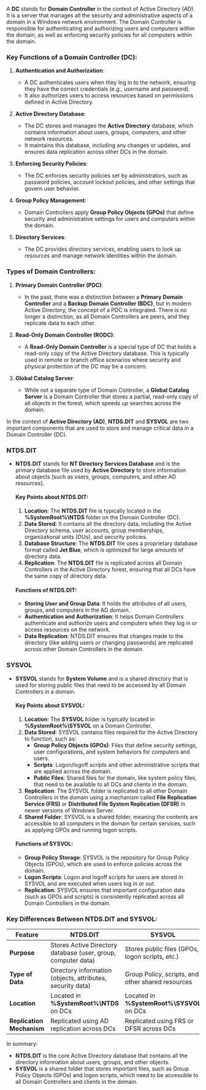A **DC** stands for **Domain Controller** in the context of Active Directory (AD). It is a server that manages all the security and administrative aspects of a domain in a Windows network environment. The Domain Controller is responsible for authenticating and authorizing users and computers within the domain, as well as enforcing security policies for all computers within the domain.

### **Key Functions of a Domain Controller (DC):**

1. **Authentication and Authorization**:
    
    - A DC authenticates users when they log in to the network, ensuring they have the correct credentials (e.g., username and password).
    - It also authorizes users to access resources based on permissions defined in Active Directory.
2. **Active Directory Database**:
    
    - The DC stores and manages the **Active Directory** database, which contains information about users, groups, computers, and other network resources.
    - It maintains this database, including any changes or updates, and ensures data replication across other DCs in the domain.
3. **Enforcing Security Policies**:
    
    - The DC enforces security policies set by administrators, such as password policies, account lockout policies, and other settings that govern user behavior.
4. **Group Policy Management**:
    
    - Domain Controllers apply **Group Policy Objects (GPOs)** that define security and administrative settings for users and computers within the domain.
5. **Directory Services**:
    
    - The DC provides directory services, enabling users to look up resources and manage network identities within the domain.

### **Types of Domain Controllers**:

1. **Primary Domain Controller (PDC)**:
    
    - In the past, there was a distinction between a **Primary Domain Controller** and a **Backup Domain Controller (BDC)**, but in modern Active Directory, the concept of a PDC is integrated. There is no longer a distinction, as all Domain Controllers are peers, and they replicate data to each other.
2. **Read-Only Domain Controller (RODC)**:
    
    - A **Read-Only Domain Controller** is a special type of DC that holds a read-only copy of the Active Directory database. This is typically used in remote or branch office scenarios where security and physical protection of the DC may be a concern.
3. **Global Catalog Server**:
    
    - While not a separate type of Domain Controller, a **Global Catalog Server** is a Domain Controller that stores a partial, read-only copy of all objects in the forest, which speeds up searches across the domain.


In the context of **Active Directory (AD)**, **NTDS.DIT** and **SYSVOL** are two important components that are used to store and manage critical data in a Domain Controller (DC).

### **NTDS.DIT**

- **NTDS.DIT** stands for **NT Directory Services Database** and is the primary database file used by **Active Directory** to store information about objects (such as users, groups, computers, and other AD resources).
    
    #### **Key Points about NTDS.DIT**:
    
    1. **Location**: The **NTDS.DIT** file is typically located in the **%SystemRoot%\NTDS** folder on the Domain Controller (DC).
    2. **Data Stored**: It contains all the directory data, including the Active Directory schema, user accounts, group memberships, organizational units (OUs), and security policies.
    3. **Database Structure**: The **NTDS.DIT** file uses a proprietary database format called **Jet Blue**, which is optimized for large amounts of directory data.
    4. **Replication**: The **NTDS.DIT** file is replicated across all Domain Controllers in the Active Directory forest, ensuring that all DCs have the same copy of directory data.
    
    #### **Functions of NTDS.DIT**:
    
    - **Storing User and Group Data**: It holds the attributes of all users, groups, and computers in the AD domain.
    - **Authentication and Authorization**: It helps Domain Controllers authenticate and authorize users and computers when they log in or access resources on the network.
    - **Data Replication**: NTDS.DIT ensures that changes made to the directory (like adding users or changing passwords) are replicated across other Domain Controllers in the domain.

### **SYSVOL**

- **SYSVOL** stands for **System Volume** and is a shared directory that is used for storing public files that need to be accessed by all Domain Controllers in a domain.
    
    #### **Key Points about SYSVOL**:
    
    1. **Location**: The **SYSVOL** folder is typically located in **%SystemRoot%\SYSVOL** on a Domain Controller.
    2. **Data Stored**: SYSVOL contains files required for the Active Directory to function, such as:
        - **Group Policy Objects (GPOs)**: Files that define security settings, user configurations, and system behaviors for computers and users.
        - **Scripts**: Logon/logoff scripts and other administrative scripts that are applied across the domain.
        - **Public Files**: Shared files for the domain, like system policy files, that need to be available to all DCs and clients in the domain.
    3. **Replication**: The SYSVOL folder is replicated to all other Domain Controllers in the domain using a mechanism called **File Replication Service (FRS)** or **Distributed File System Replication (DFSR)** in newer versions of Windows Server.
    4. **Shared Folder**: SYSVOL is a shared folder, meaning the contents are accessible to all computers in the domain for certain services, such as applying GPOs and running logon scripts.
    
    #### **Functions of SYSVOL**:
    
    - **Group Policy Storage**: SYSVOL is the repository for Group Policy Objects (GPOs), which are used to enforce policies across the domain.
    - **Logon Scripts**: Logon and logoff scripts for users are stored in SYSVOL and are executed when users log in or out.
    - **Replication**: SYSVOL ensures that important configuration data (such as GPOs and scripts) is consistently replicated across all Domain Controllers in the domain.

### **Key Differences Between NTDS.DIT and SYSVOL**:

|**Feature**|**NTDS.DIT**|**SYSVOL**|
|---|---|---|
|**Purpose**|Stores Active Directory database (user, group, computer data)|Stores public files (GPOs, logon scripts, etc.)|
|**Type of Data**|Directory information (objects, attributes, security data)|Group Policy, scripts, and other shared resources|
|**Location**|Located in **%SystemRoot%\NTDS** on DCs|Located in **%SystemRoot%\SYSVOL** on DCs|
|**Replication Mechanism**|Replicated using AD replication across DCs|Replicated using FRS or DFSR across DCs|

In summary:

- **NTDS.DIT** is the core Active Directory database that contains all the directory information about users, groups, and other objects.
- **SYSVOL** is a shared folder that stores important files, such as Group Policy Objects (GPOs) and logon scripts, which need to be accessible to all Domain Controllers and clients in the domain.